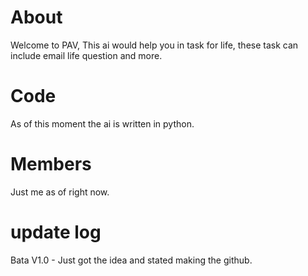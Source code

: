 # About
Welcome to PAV, This ai would help you in task for life, these task can include email life question and more.

# Code
As of this moment the ai is written in python. 

# Members
Just me as of right now. 

# update log
Bata V1.0 - Just got the idea and stated making the github.
